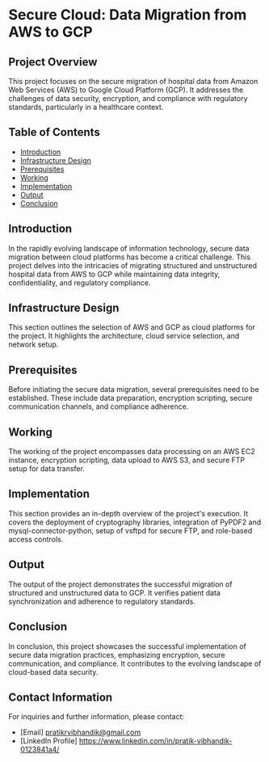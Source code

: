 # Secure Cloud: Data Migration from AWS to GCP

## Project Overview

This project focuses on the secure migration of hospital data from Amazon Web Services (AWS) to Google Cloud Platform (GCP). It addresses the challenges of data security, encryption, and compliance with regulatory standards, particularly in a healthcare context.

## Table of Contents

- [Introduction](#introduction)
- [Infrastructure Design](#infrastructure-design)
- [Prerequisites](#prerequisites)
- [Working](#working)
- [Implementation](#implementation)
- [Output](#output)
- [Conclusion](#conclusion)

## Introduction

In the rapidly evolving landscape of information technology, secure data migration between cloud platforms has become a critical challenge. This project delves into the intricacies of migrating structured and unstructured hospital data from AWS to GCP while maintaining data integrity, confidentiality, and regulatory compliance.

## Infrastructure Design

This section outlines the selection of AWS and GCP as cloud platforms for the project. It highlights the architecture, cloud service selection, and network setup.

## Prerequisites

Before initiating the secure data migration, several prerequisites need to be established. These include data preparation, encryption scripting, secure communication channels, and compliance adherence.

## Working

The working of the project encompasses data processing on an AWS EC2 instance, encryption scripting, data upload to AWS S3, and secure FTP setup for data transfer.

## Implementation

This section provides an in-depth overview of the project's execution. It covers the deployment of cryptography libraries, integration of PyPDF2 and mysql-connector-python, setup of vsftpd for secure FTP, and role-based access controls.

## Output

The output of the project demonstrates the successful migration of structured and unstructured data to GCP. It verifies patient data synchronization and adherence to regulatory standards.

## Conclusion

In conclusion, this project showcases the successful implementation of secure data migration practices, emphasizing encryption, secure communication, and compliance. It contributes to the evolving landscape of cloud-based data security.

## Contact Information

For inquiries and further information, please contact:
- [Email] pratikrvibhandik@gmail.com
- [LinkedIn  Profile] https://www.linkedin.com/in/pratik-vibhandik-0123841a4/

